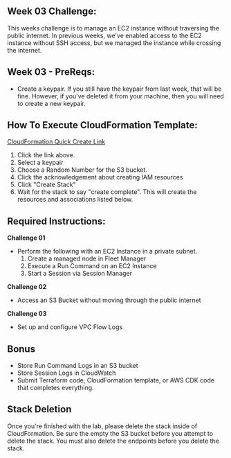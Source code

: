 ## Week 03 Challenge: 
This weeks challenge is to manage an EC2 instance without traversing the public internet. In previous weeks, we've enabled access to the EC2 instance without SSH access, but we managed the instance while crossing the internet. 
## Week 03 - PreReqs: 
- Create a keypair. If you still have the keypair from last week, that will be fine. However, if you've deleted it from your machine, then you will need to create a new keypair. 

## How To Execute CloudFormation Template:
[CloudFormation Quick Create Link](https://us-east-1.console.aws.amazon.com/cloudformation/home?region=us-east-1#/stacks/create/review?templateURL=https://aws-security-labs.s3.amazonaws.com/week-03-cf_template.yml&stackName=week-03-stack)
1. Click the link above.
3. Select a keypair
4. Choose a Random Number for the S3 bucket. 
4. Click the acknowledgement about creating IAM resources
5. Click "Create Stack"
6. Wait for the stack to say "create complete". This will create the resources and associations listed below.

## Required Instructions: 
**Challenge 01**
- Perform the following with an EC2 Instance in a private subnet. 
  1) Create a managed node in Fleet Manager
  2) Execute a Run Command on an EC2 Instance
  3) Start a Session via Session Manager

**Challenge 02**
- Access an S3 Bucket without moving through the public internet

**Challenge 03**
- Set up and configure VPC Flow Logs


## Bonus 
- Store Run Command Logs in an S3 bucket
- Store Session Logs in CloudWatch
- Submit Terraform code, CloudFormation template, or AWS CDK code that completes everything.


## Stack Deletion 
Once you're finished with the lab, please delete the stack inside of CloudFormation. Be sure the empty the S3 bucket before you attempt to delete the stack. You must also delete the endpoints before you delete the stack. 
